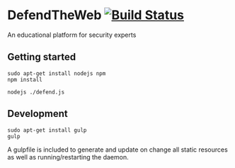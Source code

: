 # DefendTheWeb [![Build Status](https://travis-ci.org/HackThis/DefendTheWeb.svg)](https://travis-ci.org/HackThis/DefendTheWeb)
An educational platform for security experts


## Getting started
```
sudo apt-get install nodejs npm
npm install

nodejs ./defend.js
```


## Development
```
sudo apt-get install gulp
gulp
```
A gulpfile is included to generate and update on change all static resources as well as running/restarting the daemon.